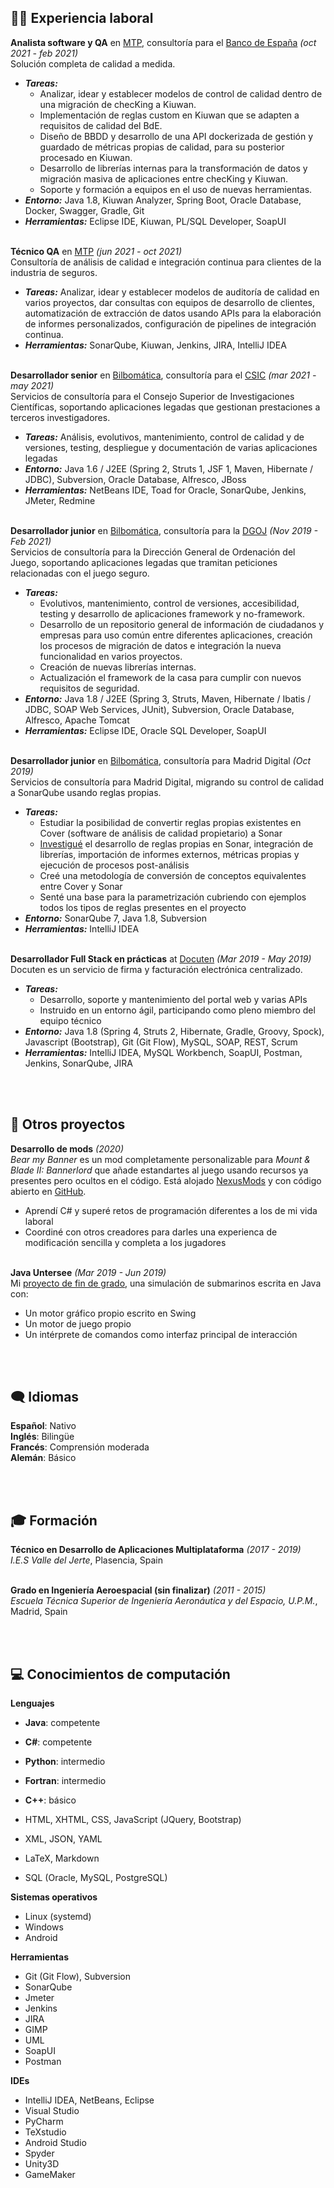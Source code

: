 ## 👨‍💼 Experiencia laboral

**Analista software y QA** en [MTP](https://www.mtp.es/), consultoría para el [Banco de España](https://www.bde.es/bde/es/) <span class="daterange">_(oct 2021 - feb 2021)_</span> <br>
Solución completa de calidad a medida.
  - **_Tareas:_** 
    - Analizar, idear y establecer modelos de control de calidad dentro de una migración de checKing a Kiuwan.
    - Implementación de reglas custom en Kiuwan que se adapten a requisitos de calidad del BdE.
    - Diseño de BBDD y desarrollo de una API dockerizada de gestión y guardado de métricas propias de calidad, para su posterior procesado en Kiuwan.
    - Desarrollo de librerías internas para la transformación de datos y migración masiva de aplicaciones entre checKing y Kiuwan.
    - Soporte y formación a equipos en el uso de nuevas herramientas.
  - **_Entorno:_** Java 1.8, Kiuwan Analyzer, Spring Boot, Oracle Database, Docker, Swagger, Gradle, Git
  - **_Herramientas:_** Eclipse IDE, Kiuwan, PL/SQL Developer, SoapUI
<br><br> 

**Técnico QA** en [MTP](https://www.mtp.es/) <span class="daterange">_(jun 2021 - oct 2021)_</span> <br>
Consultoría de análisis de calidad e integración continua para clientes de la industria de seguros.
  - **_Tareas:_** Analizar, idear y establecer modelos de auditoría de calidad en varios proyectos, dar consultas con equipos de desarrollo de clientes, automatización de extracción de datos usando APIs para la elaboración de informes personalizados, configuración de pipelines de integración continua.
  - **_Herramientas:_** SonarQube, Kiuwan, Jenkins, JIRA, IntelliJ IDEA
<br><br> 

**Desarrollador senior** en [Bilbomática](https://www.bilbomatica.es/), consultoría para el [CSIC](https://www.csic.es/) <span class="daterange">_(mar 2021 - may 2021)_</span> <br>
Servicios de consultoría para el Consejo Superior de Investigaciones Científicas, soportando aplicaciones legadas que gestionan prestaciones a terceros investigadores.
  - **_Tareas:_** Análisis, evolutivos, mantenimiento, control de calidad y de versiones, testing, despliegue y documentación de varias aplicaciones legadas
  - **_Entorno:_** Java 1.6 / J2EE (Spring 2, Struts 1, JSF 1, Maven, Hibernate / JDBC), Subversion, Oracle Database, Alfresco, JBoss
  - **_Herramientas:_** NetBeans IDE, Toad for Oracle, SonarQube, Jenkins, JMeter, Redmine
<br><br>    

**Desarrollador junior** en [Bilbomática](https://www.bilbomatica.es/), consultoría para la [DGOJ](https://www.ordenacionjuego.es/) <span class="daterange">_(Nov 2019 - Feb 2021)_</span> <br>
Servicios de consultoría para la Dirección General de Ordenación del Juego, soportando aplicaciones legadas que tramitan peticiones relacionadas con el juego seguro.
  - **_Tareas:_**
    - Evolutivos, mantenimiento, control de versiones, accesibilidad, testing y desarrollo de aplicaciones framework y no-framework.
    - Desarrollo de un repositorio general de información de ciudadanos y empresas para uso común entre diferentes aplicaciones, creación los procesos de migración de datos e integración la nueva funcionalidad en varios proyectos.
    - Creación de nuevas librerías internas.
    - Actualización el framework de la casa para cumplir con nuevos requisitos de seguridad.
  - **_Entorno:_** Java 1.8 / J2EE (Spring 3, Struts, Maven, Hibernate / Ibatis / JDBC, SOAP Web Services, JUnit), Subversion, Oracle Database, Alfresco, Apache Tomcat
  - **_Herramientas:_** Eclipse IDE, Oracle SQL Developer, SoapUI
<br><br>

**Desarrollador junior** en [Bilbomática](https://www.bilbomatica.es/), consultoría para Madrid Digital <span class="daterange">_(Oct 2019)_</span> <br>
Servicios de consultoría para Madrid Digital, migrando su control de calidad a SonarQube usando reglas propias.
  - **_Tareas:_**
    - Estudiar la posibilidad de convertir reglas propias existentes en Cover (software de análisis de calidad propietario) a Sonar
    - [Investigué](https://github.com/sebaslavigne/sonar-klingon-plugin) el desarrollo de reglas propias en Sonar, integración de librerías, importación de informes externos, métricas propias y ejecución de procesos post-análisis
    - Creé una metodología de conversión de conceptos equivalentes entre Cover y Sonar
    - Senté una base para la parametrización cubriendo con ejemplos todos los tipos de reglas presentes en el proyecto
  - **_Entorno:_** SonarQube 7, Java 1.8, Subversion
  - **_Herramientas:_** IntelliJ IDEA
<br><br>

**Desarrollador Full Stack en prácticas** at [Docuten](https://docuten.com) <span class="daterange">_(Mar 2019 - May 2019)_</span> <br>
Docuten es un servicio de firma y facturación electrónica centralizado.
  - **_Tareas:_**
    - Desarrollo, soporte y mantenimiento del portal web y varias APIs
    - Instruido en un entorno ágil, participando como pleno miembro del equipo técnico
  - **_Entorno:_** Java 1.8 (Spring 4, Struts 2, Hibernate, Gradle, Groovy, Spock), Javascript (Bootstrap), Git (Git Flow), MySQL, SOAP, REST, Scrum
  - **_Herramientas:_** IntelliJ IDEA, MySQL Workbench, SoapUI, Postman, Jenkins, SonarQube, JIRA

<br><br>

## 🔧 Otros proyectos

**Desarrollo de mods** <span class="daterange">_(2020)_</span> <br>
_Bear my Banner_ es un mod completamente personalizable para _Mount & Blade II: Bannerlord_ que añade estandartes al juego usando recursos ya presentes pero ocultos en el código. Está alojado [NexusMods](https://github.com/sebaslavigne/BearMyBanner) y con código abierto en [GitHub](https://www.nexusmods.com/mountandblade2bannerlord/mods/432?tab=description).
  - Aprendí C# y superé retos de programación diferentes a los de mi vida laboral
  - Coordiné con otros creadores para darles una experienca de modificación sencilla y completa a los jugadores
<br><br>

**Java Untersee** <span class="daterange">_(Mar 2019 - Jun 2019)_</span> <br>
Mi [proyecto de fin de grado](https://github.com/sebaslavigne/java-untersee), una simulación de submarinos escrita en Java con:
  - Un motor gráfico propio escrito en Swing
  - Un motor de juego propio
  - Un intérprete de comandos como interfaz principal de interacción

<br><br>

## 🗨️ Idiomas

**Español**: Nativo<br>
**Inglés**: Bilingüe <br>
**Francés**: Comprensión moderada <br>
**Alemán**: Básico

<br><br>

## 🎓 Formación

**Técnico en Desarrollo de Aplicaciones Multiplataforma** <span class="daterange">_(2017 - 2019)_</span> <br>
*I.E.S Valle del Jerte*, Plasencia, Spain
<br><br>
  
**Grado en Ingeniería Aeroespacial (sin finalizar)** <span class="daterange">_(2011 - 2015)_</span> <br>
*Escuela Técnica Superior de Ingeniería Aeronáutica y del Espacio, U.P.M.*, Madrid, Spain

<br><br>

## 💻 Conocimientos de computación

**Lenguajes**
* **Java**: competente
* **C#**: competente
* **Python**: intermedio
* **Fortran**: intermedio
* **C++**: básico

* HTML, XHTML, CSS, JavaScript (JQuery, Bootstrap)
* XML, JSON, YAML
* LaTeX, Markdown
* SQL (Oracle, MySQL, PostgreSQL)

**Sistemas operativos**
* Linux (systemd)
* Windows
* Android

**Herramientas**
* Git (Git Flow), Subversion
* SonarQube
* Jmeter
* Jenkins
* JIRA
* GIMP
* UML
* SoapUI
* Postman
 
**IDEs**
* IntelliJ IDEA, NetBeans, Eclipse
* Visual Studio
* PyCharm
* TeXstudio
* Android Studio
* Spyder
* Unity3D
* GameMaker
